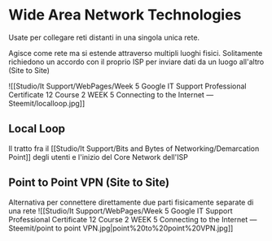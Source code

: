 # Wide Area Network Technologies
Usate per collegare reti distanti in una singola unica rete.

Agisce come rete ma si estende attraverso multipli luoghi fisici. Solitamente richiedono un accordo con il proprio ISP per inviare dati da un luogo all'altro (Site to Site)

![[Studio/It Support/WebPages/Week 5 Google IT Support Professional Certificate 12  Course 2 WEEK 5 Connecting to the Internet — Steemit/localloop.jpg]]
## Local Loop
Il tratto fra il [[Studio/It Support/Bits and Bytes of Networking/Demarcation Point]] degli utenti e l'inizio del Core Network dell'ISP
## Point to Point VPN (Site to Site)
Alternativa per connettere direttamente due parti fisicamente separate di una rete
![[Studio/It Support/WebPages/Week 5 Google IT Support Professional Certificate 12  Course 2 WEEK 5 Connecting to the Internet — Steemit/point to point VPN.jpg|point%20to%20point%20VPN.jpg]]
